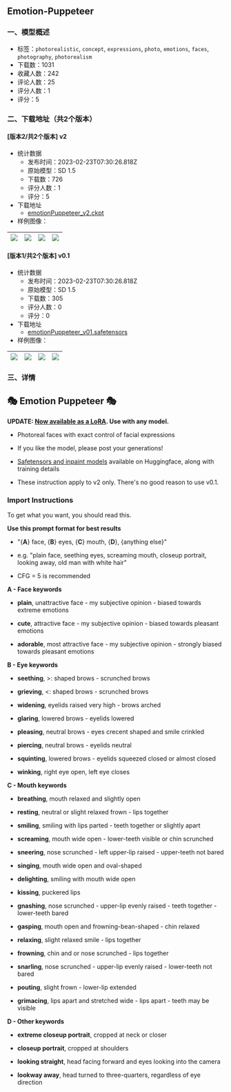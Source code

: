 ## Emotion-Puppeteer
### 一、模型概述

- 标签：`photorealistic`, `concept`, `expressions`, `photo`, `emotions`, `faces`, `photography`, `photorealism`
- 下载数：1031
- 收藏人数：242
- 评论人数：25
- 评分人数：1
- 评分：5

### 二、下载地址（共2个版本）

#### [版本2/共2个版本] v2

- 统计数据
  - 发布时间：2023-02-23T07:30:26.818Z
  - 原始模型：SD 1.5
  - 下载数：726
  - 评分人数：1
  - 评分：5
- 下载地址
  - [emotionPuppeteer_v2.ckpt](https://civitai.com/api/download/models/10665)
- 样例图像：

| <img src="https://image.civitai.com/xG1nkqKTMzGDvpLrqFT7WA/bb25377e-29c3-4735-9630-cc308bdd0400/width=450/103456.jpeg" /> | <img src="https://image.civitai.com/xG1nkqKTMzGDvpLrqFT7WA/14aaade3-17b8-45ab-fc79-35460dc3dc00/width=450/103455.jpeg" /> | <img src="https://image.civitai.com/xG1nkqKTMzGDvpLrqFT7WA/1c79bc55-9d60-4dcc-3f9b-674ab533af00/width=450/103454.jpeg" /> | <img src="https://image.civitai.com/xG1nkqKTMzGDvpLrqFT7WA/2bdabfbe-421d-4f7d-b77e-334889253c00/width=450/103453.jpeg" /> |
| ---- | ---- | ---- | ---- |

#### [版本1/共2个版本] v0.1

- 统计数据
  - 发布时间：2023-02-23T07:30:26.818Z
  - 原始模型：SD 1.5
  - 下载数：305
  - 评分人数：0
  - 评分：0
- 下载地址
  - [emotionPuppeteer_v01.safetensors](https://civitai.com/api/download/models/5692)
- 样例图像：

| <img src="https://image.civitai.com/xG1nkqKTMzGDvpLrqFT7WA/ddbb4bdd-34e1-445b-fbb6-1e61ba1e3800/width=450/46479.jpeg" /> | <img src="https://image.civitai.com/xG1nkqKTMzGDvpLrqFT7WA/76b11c9f-5e46-4e4a-633c-b9cc8d846900/width=450/46484.jpeg" /> | <img src="https://image.civitai.com/xG1nkqKTMzGDvpLrqFT7WA/be556e02-90c6-4261-ecf3-e223ad119f00/width=450/46483.jpeg" /> | <img src="https://image.civitai.com/xG1nkqKTMzGDvpLrqFT7WA/8485eff1-3228-4958-cae5-29698da43700/width=450/46482.jpeg" /> |
| ---- | ---- | ---- | ---- |


### 三、详情
<h2>🎭 Emotion Puppeteer 🎭</h2><p></p><p><strong>UPDATE:  </strong><a rel="ugc" href="https://civitai.com/models/11998/emotion-puppeteer-lora"><strong>Now available as a LoRA</strong></a><strong>.  Use with any model.</strong></p><p></p><ul><li><p>Photoreal faces with exact control of facial expressions</p></li><li><p>If you like the model, please post your generations!</p></li><li><p><a target="_blank" rel="ugc" href="https://huggingface.co/mattthew/emotion-puppeteer-v2">Safetensors and inpaint models</a> available on Huggingface, along with training details</p></li><li><p>These instruction apply to v2 only. There's no good reason to use v0.1.</p></li></ul><p></p><h3>Import Instructions</h3><p>To get what you want, you should read this.</p><p></p><p><strong>Use this prompt format for best results</strong></p><ul><li><p>"{<strong>A</strong>} face, {<strong>B</strong>} eyes, {<strong>C</strong>} mouth, {<strong>D</strong>}, {anything else}"</p></li><li><p>e.g. "plain face, seething eyes, screaming mouth, closeup portrait, looking away, old man with white hair"</p></li><li><p>CFG = 5 is recommended</p></li></ul><p></p><p><strong>A - Face keywords</strong></p><ul><li><p><strong>plain</strong>, unattractive face - my subjective opinion - biased towards extreme emotions</p></li><li><p><strong>cute</strong>, attractive face - my subjective opinion - biased towards pleasant emotions</p></li><li><p><strong>adorable</strong>, most attractive face - my subjective opinion - strongly biased towards pleasant emotions</p></li></ul><p></p><p><strong>B - Eye keywords</strong></p><ul><li><p><strong>seething</strong>, &gt;: shaped brows - scrunched brows</p></li><li><p><strong>grieving</strong>, &lt;: shaped brows - scrunched brows</p></li><li><p><strong>widening</strong>, eyelids raised very high - brows arched</p></li><li><p><strong>glaring</strong>, lowered brows - eyelids lowered</p></li><li><p><strong>pleasing</strong>, neutral brows - eyes crecent shaped and smile crinkled</p></li><li><p><strong>piercing</strong>, neutral brows - eyelids neutral</p></li><li><p><strong>squinting</strong>, lowered brows - eyelids squeezed closed or almost closed</p></li><li><p><strong>winking</strong>, right eye open, left eye closes</p></li></ul><p></p><p><strong>C - Mouth keywords</strong></p><ul><li><p><strong>breathing</strong>, mouth relaxed and slightly open</p></li><li><p><strong>resting</strong>, neutral or slight relaxed frown - lips together</p></li><li><p><strong>smiling</strong>, smiling with lips parted - teeth together or slightly apart</p></li><li><p><strong>screaming</strong>, mouth wide open - lower-teeth visible or chin scrunched</p></li><li><p><strong>sneering</strong>, nose scrunched - left upper-lip raised - upper-teeth not bared</p></li><li><p><strong>singing</strong>, mouth wide open and oval-shaped</p></li><li><p><strong>delighting</strong>, smiling with mouth wide open</p></li><li><p><strong>kissing</strong>, puckered lips</p></li><li><p><strong>gnashing</strong>, nose scrunched - upper-lip evenly raised - teeth together - lower-teeth bared</p></li><li><p><strong>gasping</strong>, mouth open and frowning-bean-shaped - chin relaxed</p></li><li><p><strong>relaxing</strong>, slight relaxed smile - lips together</p></li><li><p><strong>frowning</strong>, chin and or nose scrunched - lips together</p></li><li><p><strong>snarling</strong>, nose scrunched - upper-lip evenly raised - lower-teeth not bared</p></li><li><p><strong>pouting</strong>, slight frown - lower-lip extended</p></li><li><p><strong>grimacing</strong>, lips apart and stretched wide - lips apart - teeth may be visible</p></li></ul><p></p><p><strong>D - Other keywords</strong></p><ul><li><p><strong>extreme closeup portrait</strong>, cropped at neck or closer</p></li><li><p><strong>closeup portrait</strong>, cropped at shoulders</p></li><li><p><strong>looking straight</strong>, head facing forward and eyes looking into the camera</p></li><li><p><strong>lookway away</strong>, head turned to three-quarters, regardless of eye direction</p></li></ul>